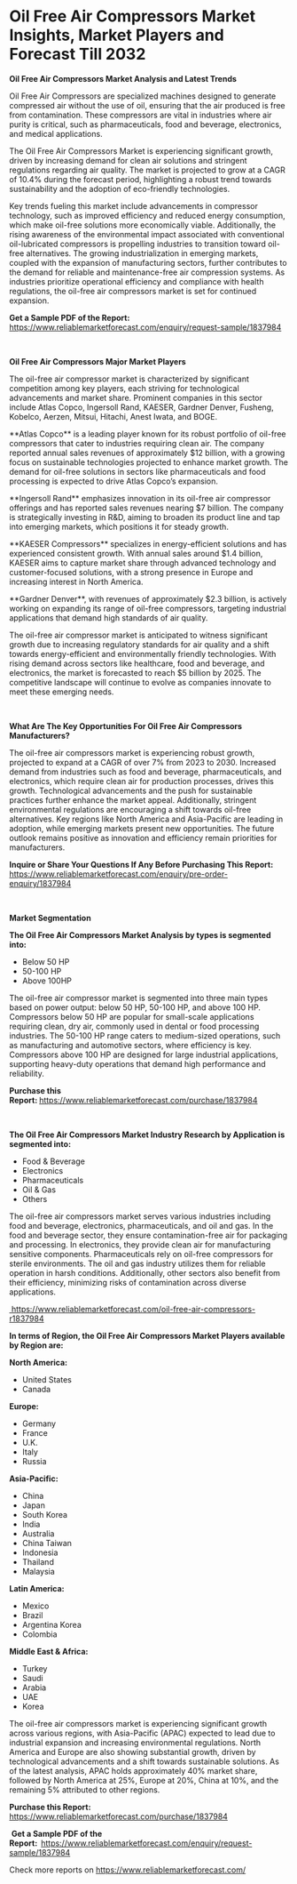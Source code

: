 <p><h1>Oil Free Air Compressors Market Insights, Market Players and Forecast Till 2032</h1></p><p><strong>Oil Free Air Compressors Market Analysis and Latest Trends</strong></p>
<p><p>Oil Free Air Compressors are specialized machines designed to generate compressed air without the use of oil, ensuring that the air produced is free from contamination. These compressors are vital in industries where air purity is critical, such as pharmaceuticals, food and beverage, electronics, and medical applications. </p><p>The Oil Free Air Compressors Market is experiencing significant growth, driven by increasing demand for clean air solutions and stringent regulations regarding air quality. The market is projected to grow at a CAGR of 10.4% during the forecast period, highlighting a robust trend towards sustainability and the adoption of eco-friendly technologies. </p><p>Key trends fueling this market include advancements in compressor technology, such as improved efficiency and reduced energy consumption, which make oil-free solutions more economically viable. Additionally, the rising awareness of the environmental impact associated with conventional oil-lubricated compressors is propelling industries to transition toward oil-free alternatives. The growing industrialization in emerging markets, coupled with the expansion of manufacturing sectors, further contributes to the demand for reliable and maintenance-free air compression systems. As industries prioritize operational efficiency and compliance with health regulations, the oil-free air compressors market is set for continued expansion.</p></p>
<p><strong>Get a Sample PDF of the Report:&nbsp;</strong> <a href="https://www.reliablemarketforecast.com/enquiry/request-sample/1837984?utm_campaign=2482&utm_medium=2&utm_source=Github&utm_content=ia&utm_term=18022025&utm_id=oil-free-air-compressors">https://www.reliablemarketforecast.com/enquiry/request-sample/1837984</a></p>
<p>&nbsp;</p>
<p><strong>Oil Free Air Compressors Major Market Players</strong></p>
<p><p>The oil-free air compressor market is characterized by significant competition among key players, each striving for technological advancements and market share. Prominent companies in this sector include Atlas Copco, Ingersoll Rand, KAESER, Gardner Denver, Fusheng, Kobelco, Aerzen, Mitsui, Hitachi, Anest Iwata, and BOGE. </p><p>**Atlas Copco** is a leading player known for its robust portfolio of oil-free compressors that cater to industries requiring clean air. The company reported annual sales revenues of approximately $12 billion, with a growing focus on sustainable technologies projected to enhance market growth. The demand for oil-free solutions in sectors like pharmaceuticals and food processing is expected to drive Atlas Copco’s expansion.</p><p>**Ingersoll Rand** emphasizes innovation in its oil-free air compressor offerings and has reported sales revenues nearing $7 billion. The company is strategically investing in R&D, aiming to broaden its product line and tap into emerging markets, which positions it for steady growth.</p><p>**KAESER Compressors** specializes in energy-efficient solutions and has experienced consistent growth. With annual sales around $1.4 billion, KAESER aims to capture market share through advanced technology and customer-focused solutions, with a strong presence in Europe and increasing interest in North America.</p><p>**Gardner Denver**, with revenues of approximately $2.3 billion, is actively working on expanding its range of oil-free compressors, targeting industrial applications that demand high standards of air quality.</p><p>The oil-free air compressor market is anticipated to witness significant growth due to increasing regulatory standards for air quality and a shift towards energy-efficient and environmentally friendly technologies. With rising demand across sectors like healthcare, food and beverage, and electronics, the market is forecasted to reach $5 billion by 2025. The competitive landscape will continue to evolve as companies innovate to meet these emerging needs.</p></p>
<p>&nbsp;</p>
<p><strong>What Are The Key Opportunities For Oil Free Air Compressors Manufacturers?</strong></p>
<p><p>The oil-free air compressors market is experiencing robust growth, projected to expand at a CAGR of over 7% from 2023 to 2030. Increased demand from industries such as food and beverage, pharmaceuticals, and electronics, which require clean air for production processes, drives this growth. Technological advancements and the push for sustainable practices further enhance the market appeal. Additionally, stringent environmental regulations are encouraging a shift towards oil-free alternatives. Key regions like North America and Asia-Pacific are leading in adoption, while emerging markets present new opportunities. The future outlook remains positive as innovation and efficiency remain priorities for manufacturers.</p></p>
<p><strong>Inquire or Share Your Questions If Any Before Purchasing This Report:</strong> <a href="https://www.reliablemarketforecast.com/enquiry/pre-order-enquiry/1837984?utm_campaign=2482&utm_medium=2&utm_source=Github&utm_content=ia&utm_term=18022025&utm_id=oil-free-air-compressors">https://www.reliablemarketforecast.com/enquiry/pre-order-enquiry/1837984</a></p>
<p>&nbsp;</p>
<p><strong>Market Segmentation</strong></p>
<p><strong>The Oil Free Air Compressors Market Analysis by types is segmented into:</strong></p>
<p><ul><li>Below 50 HP</li><li>50-100 HP</li><li>Above 100HP</li></ul></p>
<p><p>The oil-free air compressor market is segmented into three main types based on power output: below 50 HP, 50-100 HP, and above 100 HP. Compressors below 50 HP are popular for small-scale applications requiring clean, dry air, commonly used in dental or food processing industries. The 50-100 HP range caters to medium-sized operations, such as manufacturing and automotive sectors, where efficiency is key. Compressors above 100 HP are designed for large industrial applications, supporting heavy-duty operations that demand high performance and reliability.</p></p>
<p><strong>Purchase this Report:&nbsp;</strong><a href="https://www.reliablemarketforecast.com/purchase/1837984?utm_campaign=2482&utm_medium=2&utm_source=Github&utm_content=ia&utm_term=18022025&utm_id=oil-free-air-compressors">https://www.reliablemarketforecast.com/purchase/1837984</a></p>
<p>&nbsp;</p>
<p><strong>The Oil Free Air Compressors Market Industry Research by Application is segmented into:</strong></p>
<p><ul><li>Food & Beverage</li><li>Electronics</li><li>Pharmaceuticals</li><li>Oil & Gas</li><li>Others</li></ul></p>
<p><p>The oil-free air compressors market serves various industries including food and beverage, electronics, pharmaceuticals, and oil and gas. In the food and beverage sector, they ensure contamination-free air for packaging and processing. In electronics, they provide clean air for manufacturing sensitive components. Pharmaceuticals rely on oil-free compressors for sterile environments. The oil and gas industry utilizes them for reliable operation in harsh conditions. Additionally, other sectors also benefit from their efficiency, minimizing risks of contamination across diverse applications.</p></p>
<p><a href="https://www.reliablemarketforecast.com/oil-free-air-compressors-r1837984?utm_campaign=2482&utm_medium=2&utm_source=Github&utm_content=ia&utm_term=18022025&utm_id=oil-free-air-compressors">&nbsp;https://www.reliablemarketforecast.com/oil-free-air-compressors-r1837984</a></p>
<p><strong>In terms of Region, the Oil Free Air Compressors Market Players available by Region are:</strong></p>
<p>
    <p> <strong> North America: </strong>
        <ul>
            <li>United States</li>
            <li>Canada</li>
        </ul>
        </p> 
    <p> <strong> Europe: </strong>
        <ul>
            <li>Germany</li>
            <li>France</li>
            <li>U.K.</li>
            <li>Italy</li>
            <li>Russia</li>
        </ul>
        </p> 
    <p> <strong> Asia-Pacific: </strong>
        <ul>
            <li>China</li>
            <li>Japan</li>
            <li>South Korea</li>
            <li>India</li>
            <li>Australia</li>
            <li>China Taiwan</li>
            <li>Indonesia</li>
            <li>Thailand</li>
            <li>Malaysia</li>
        </ul>
        </p> 
    <p> <strong> Latin America: </strong>
        <ul>
            <li>Mexico</li>
            <li>Brazil</li>
            <li>Argentina Korea</li>
            <li>Colombia</li>
        </ul>
        </p> 
    <p> <strong> Middle East & Africa: </strong>
        <ul>
            <li>Turkey</li>
            <li>Saudi</li>
            <li>Arabia</li>
            <li>UAE</li>
            <li>Korea</li>
        </ul>
    </p>
    </p>
<p><p>The oil-free air compressors market is experiencing significant growth across various regions, with Asia-Pacific (APAC) expected to lead due to industrial expansion and increasing environmental regulations. North America and Europe are also showing substantial growth, driven by technological advancements and a shift towards sustainable solutions. As of the latest analysis, APAC holds approximately 40% market share, followed by North America at 25%, Europe at 20%, China at 10%, and the remaining 5% attributed to other regions.</p></p>
<p><strong>Purchase this Report: </strong><a href="https://www.reliablemarketforecast.com/purchase/1837984?utm_campaign=2482&utm_medium=2&utm_source=Github&utm_content=ia&utm_term=18022025&utm_id=oil-free-air-compressors">https://www.reliablemarketforecast.com/purchase/1837984</a></p>
<p>&nbsp;<strong>Get a Sample PDF of the Report:&nbsp;&nbsp;</strong><a href="https://www.reliablemarketforecast.com/enquiry/request-sample/1837984?utm_campaign=2482&utm_medium=2&utm_source=Github&utm_content=ia&utm_term=18022025&utm_id=oil-free-air-compressors">https://www.reliablemarketforecast.com/enquiry/request-sample/1837984</a></p>
<p><strong></strong></p>
<p>Check more reports on <a href="https://www.reliablemarketforecast.com/?utm_campaign=2482&utm_medium=2&utm_source=Github&utm_content=ia&utm_term=18022025&utm_id=oil-free-air-compressors">https://www.reliablemarketforecast.com/</a></p>